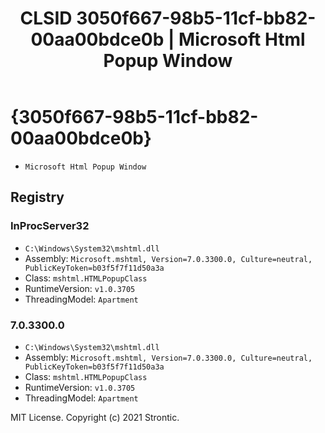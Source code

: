 ﻿---
title: "CLSID 3050f667-98b5-11cf-bb82-00aa00bdce0b | Microsoft Html Popup Window"
excerpt: What is COM-Object CLSID 3050f667-98b5-11cf-bb82-00aa00bdce0b?
---

# {3050f667-98b5-11cf-bb82-00aa00bdce0b}

* `Microsoft Html Popup Window`

## Registry


### InProcServer32

* `C:\Windows\System32\mshtml.dll`
* Assembly: `Microsoft.mshtml, Version=7.0.3300.0, Culture=neutral, PublicKeyToken=b03f5f7f11d50a3a`
* Class: `mshtml.HTMLPopupClass`
* RuntimeVersion: `v1.0.3705`
* ThreadingModel: `Apartment`

### 7.0.3300.0

* `C:\Windows\System32\mshtml.dll`
* Assembly: `Microsoft.mshtml, Version=7.0.3300.0, Culture=neutral, PublicKeyToken=b03f5f7f11d50a3a`
* Class: `mshtml.HTMLPopupClass`
* RuntimeVersion: `v1.0.3705`
* ThreadingModel: `Apartment`

MIT License. Copyright (c) 2021 Strontic.


